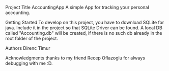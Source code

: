 Project Title
AccountingApp
A simple App for tracking your personal accounting.

Getting Started
To develop on this project, you have to download SQLite for java. Include it in the project so that SQLite Driver can be found. A local DB called "Accounting.db" will be created, if there is no such db already in the root folder of the project.

Authors
Direnc Timur

Acknowledgments
thanks to my friend Recep Oflazoglu for always debugging with me :D.
